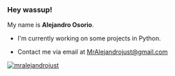 ### Hey wassup!

<!--
**MrAlejandrojust/MrAlejandrojust** is a ✨ _special_ ✨ repository because its `README.md` (this file) appears on your GitHub profile.

Here are some ideas to get you started:

- 🔭 I’m currently working on ...
- 🌱 I’m currently learning ...
- 👯 I’m looking to collaborate on ...
- 🤔 I’m looking for help with ...
- 💬 Ask me about ...
- 📫 How to reach me: ...
- 😄 Pronouns: ...
- ⚡ Fun fact: ...
-->

My name is **Alejandro Osorio**.


- I'm currently working on some projects in Python.

- Contact me via email at MrAlejandrojust@gmail.com


<a href="https://github.com/MrAlejandrojust">
  <img align="center" src="https://github-readme-stats.anuraghazra1.vercel.app/api?username=mralejandrojust&show_icons=true&include_all_commits=false&theme=radical&count_private=true" alt="mralejandrojust" />
</a>

<br />
<br />


